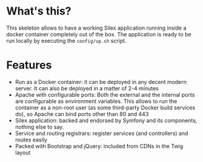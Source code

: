 # What's this?
This skeleton allows to have a working Silex application running inside a docker container completely out of the box.
The application is ready to be run locally by executing the `config/up.sh` script.
# Features
* Run as a Docker container: it can be deployed in any decent modern server. It can also be deployed in a matter of 2-4 minutes
* Apache with configurable ports: Both the external and the internal ports are configurable as environment variables. This allows to run the container as a non-root user (as some third-party Docker build services do), so Apache can bind ports other than 80 and 443
* Silex application: backed and endorsed by Symfony and its components, nothing else to say.
* Service and routing registrars: register services (and controllers) and routes easily
* Packed with Bootstrap and jQuery: included from CDNs in the Twig layout